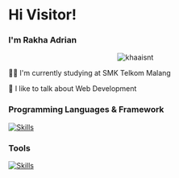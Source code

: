 <h1 align="left">Hi Visitor!</h1>
<h3 align="left">I'm Rakha Adrian</h3>

<p align="center"> <img src="https://komarev.com/ghpvc/?username=khaaisnt&label=Profile%20views&color=0e75b6&style=flat" alt="khaaisnt" /> </p>

👨‍💻 I'm currently studying at SMK Telkom Malang

💬 I like to talk about Web Development

<h3>Programming Languages & Framework</h3>

[![Skills](https://skillicons.dev/icons?i=html,css,js,ts,java,react,nextjs,nodejs,express,mysql,tailwind,bootstrap&perline=13)](#)

<h3>Tools</h3>

[![Skills](https://skillicons.dev/icons?i=figma,postman,git,github&perline=13)](#)
